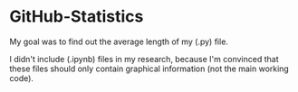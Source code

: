 # GitHub-Statistics
My goal was to find out the average length of my (.py) file. 

I didn't include (.ipynb) files in my research, because I'm convinced that these files should only contain graphical information (not the main working code).
